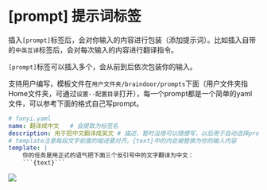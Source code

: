 # [prompt] 提示词标签

插入`[prompt]`标签后，会对你输入的内容进行包装（添加提示词）。比如插入自带的`中英互译`标签后，会对每次输入的内容进行翻译指令。

`[prompt]`标签可以插入多个，会从前到后依次包装你的输入。

支持用户编写，模板文件在`用户文件夹/braindoor/prompts`下面（用户文件夹指Home文件夹，可通过`设置--配置目录`打开），每一个prompt都是一个简单的yaml文件，可以参考下面的格式自己写prompt。

```yaml
# fanyi.yaml
name: 翻译成中文   # 会提取为标签名
description: 用于把中文翻译成英文 # 描述，暂时没用可以随便写，以后用于自动选择prompt
# template注意每段文字前面的缩进要对齐。{text}中的内会被替换为你的输入内容
template: |
    你的任务是用正式的语气把下面三个反引号中的文字翻译为中文：
    ```{text}```
```

![](../images/翻译.gif)   